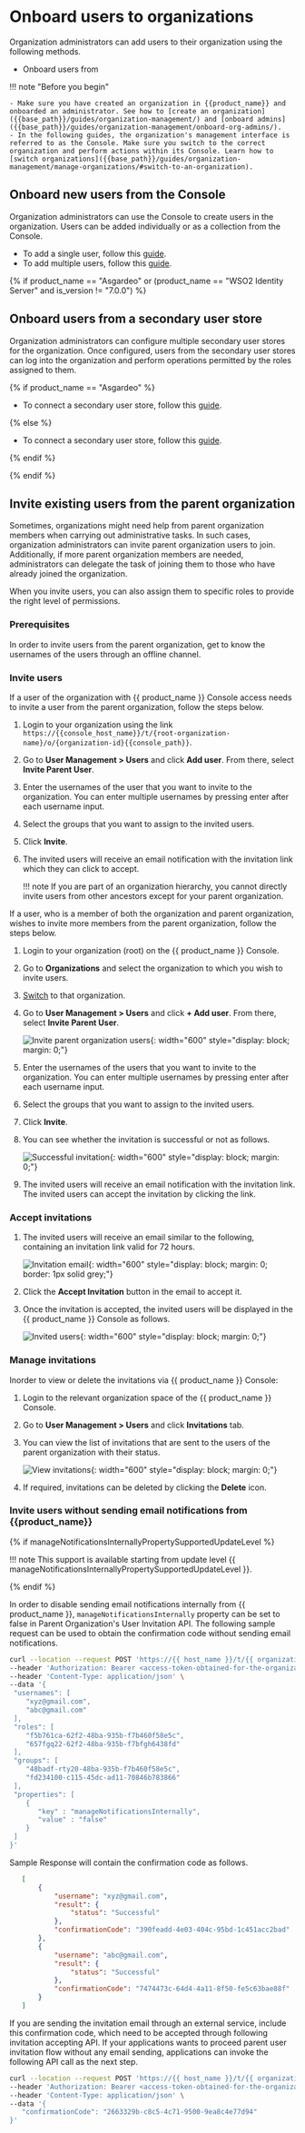 # Onboard users to organizations

Organization administrators can add users to their organization using the following methods.

- Onboard users from

!!! note "Before you begin"

    - Make sure you have created an organization in {{product_name}} and onboarded an administrator. See how to [create an organization]({{base_path}}/guides/organization-management/) and [onboard admins]({{base_path}}/guides/organization-management/onboard-org-admins/).
    - In the following guides, the organization's management interface is referred to as the Console. Make sure you switch to the correct organization and perform actions within its Console. Learn how to [switch organizations]({{base_path}}/guides/organization-management/manage-organizations/#switch-to-an-organization).

## Onboard new users from the Console

Organization administrators can use the Console to create users in the organization. Users can be added individually or as a collection from the Console.

- To add a single user, follow this [guide]({{base_path}}/guides/users/manage-users/#onboard-single-user).
- To add multiple users, follow this [guide]({{base_path}}/guides/users/manage-users/#onboard-multiple-users).

{% if product_name == "Asgardeo" or (product_name == "WSO2 Identity Server" and is_version != "7.0.0") %}

## Onboard users from a secondary user store

Organization administrators can configure multiple secondary user stores for the organization. Once configured, users from the secondary user stores can log into the organization and perform operations permitted by the roles assigned to them.

{% if product_name == "Asgardeo" %}

- To connect a secondary user store, follow this [guide]({{base_path}}/guides/users/user-stores/configure-a-user-store/).

{% else %}

- To connect a secondary user store, follow this [guide]({{base_path}}/guides/users/user-stores/configure-secondary-user-stores/).

{% endif %}

{% endif %}

## Invite existing users from the parent organization

Sometimes, organizations might need help from parent organization members when carrying out administrative tasks. In such cases, organization administrators can invite parent organization users to join. Additionally, if more parent organization members are needed, administrators can delegate the task of joining them to those who have already joined the organization.

When you invite users, you can also assign them to specific roles to provide the right level of permissions. 

### Prerequisites

In order to invite users from the parent organization, get to know the usernames of the users through an offline channel.

### Invite users

If a user of the organization with {{ product_name }} Console access needs to invite a user from the parent organization, follow the steps below.

1. Login to your organization using the link `https://{{console_host_name}}/t/{root-organization-name}/o/{organization-id}{{console_path}}`.
2. Go to **User Management > Users** and click **Add user**. From there, select **Invite Parent User**.
3. Enter the usernames of the user that you want to invite to the organization. You can enter multiple usernames by pressing enter after each username input.
4. Select the groups that you want to assign to the invited users.
5. Click **Invite**.
6. The invited users will receive an email notification with the invitation link which they can click to accept.

    !!! note
        If you are part of an organization hierarchy, you cannot directly invite users from other ancestors except for your parent organization.

If a user, who is a member of both the organization and parent organization, wishes to invite more members from the parent organization, follow the steps below.

1. Login to your organization (root) on the {{ product_name }} Console.
2. Go to **Organizations** and select the organization to which you wish to invite users.
3. [Switch]({{base_path}}/guides/organization-management/manage-organizations/#switch-between-organizations) to that organization.
4. Go to **User Management > Users** and click **+ Add user**. From there, select **Invite Parent User**.

    ![Invite parent organization users]({{base_path}}/assets/img/guides/organization/manage-organizations/invite-parent-users.png){: width="600" style="display: block; margin: 0;"}

5. Enter the usernames of the users that you want to invite to the organization. You can enter multiple usernames by pressing enter after each username input.
6. Select the groups that you want to assign to the invited users.
7. Click **Invite**.
8. You can see whether the invitation is successful or not as follows.

    ![Successful invitation]({{base_path}}/assets/img/guides/organization/manage-organizations/successful-invitation.png){: width="600" style="display: block; margin: 0;"}

9. The invited users will receive an email notification with the invitation link. The invited users can accept the invitation by clicking the link.


### Accept invitations

1. The invited users will receive an email similar to the following, containing an invitation link valid for 72 hours.

    ![Invitation email]({{base_path}}/assets/img/guides/organization/manage-organizations/parent-org-user-invitation-email.png){: width="600" style="display: block; margin: 0; border: 1px solid grey;"}

2. Click the **Accept Invitation** button in the email to accept it.
3. Once the invitation is accepted, the invited users will be displayed in the {{ product_name }} Console as follows.

    ![Invited users]({{base_path}}/assets/img/guides/organization/manage-organizations/invited-users.png){: width="600" style="display: block; margin: 0;"}

### Manage invitations

Inorder to view or delete the invitations via {{ product_name }} Console:

1. Login to the relevant organization space of the {{ product_name }} Console.
2. Go to **User Management > Users** and click **Invitations** tab.
3. You can view the list of invitations that are sent to the users of the parent organization with their status.

    ![View invitations]({{base_path}}/assets/img/guides/organization/manage-organizations/view-invitations.png){: width="600" style="display: block; margin: 0;"}

4. If required, invitations can be deleted by clicking the **Delete** icon.

### Invite users without sending email notifications from {{product_name}}

{% if manageNotificationsInternallyPropertySupportedUpdateLevel %}

!!! note
    This support is available starting from update level {{ manageNotificationsInternallyPropertySupportedUpdateLevel }}.

{% endif %}

In order to disable sending email notifications internally from {{ product_name }}, `manageNotificationsInternally` 
property can be set to false in Parent Organization's User Invitation API. The following sample request can be 
used to obtain the confirmation code without sending email notifications.

   ``` bash
   curl --location --request POST 'https://{{ host_name }}/t/{{ organization_name }}/o/api/server/v1/guests/invite' \
   --header 'Authorization: Bearer <access-token-obtained-for-the-organization>' \
   --header 'Content-Type: application/json' \
   --data '{
    "usernames": [
       "xyz@gmail.com",
       "abc@gmail.com"
    ],
    "roles": [
       "f5b761ca-62f2-48ba-935b-f7b460f58e5c",
       "657fgq22-62f2-48ba-935b-f7bfgh6438fd"
    ],
    "groups": [
       "48badf-rty20-48ba-935b-f7b460f58e5c",
       "fd234100-c115-45dc-ad11-70846b783866"
    ],
    "properties": [
       {
          "key" : "manageNotificationsInternally",
          "value" : "false"
       }
    ]
   }'
   ```

Sample Response will contain the confirmation code as follows.
   ```json
      [
          {
              "username": "xyz@gmail.com",
              "result": {
                  "status": "Successful"
              },
              "confirmationCode": "390feadd-4e03-404c-95bd-1c451acc2bad"
          },
          {
              "username": "abc@gmail.com",
              "result": {
                  "status": "Successful"
              },
              "confirmationCode": "7474473c-64d4-4a11-8f50-fe5c63bae88f"
          }
      ]
   ```

If you are sending the invitation email through an external service, include this confirmation code, which need to be accepted through following invitation accepting API. If your applications wants to proceed parent user invitation flow without any email sending, applications can invoke the following API call as the next step.

   ``` bash
   curl --location --request POST 'https://{{ host_name }}/t/{{ organization_name }}/o/api/server/v1/guests/invitation/accept' \
   --header 'Authorization: Bearer <access-token-obtained-for-the-organization>' \
   --header 'Content-Type: application/json' \
   --data '{
      "confirmationCode": "2663329b-c8c5-4c71-9500-9ea8c4e77d94"
   }'
   ```